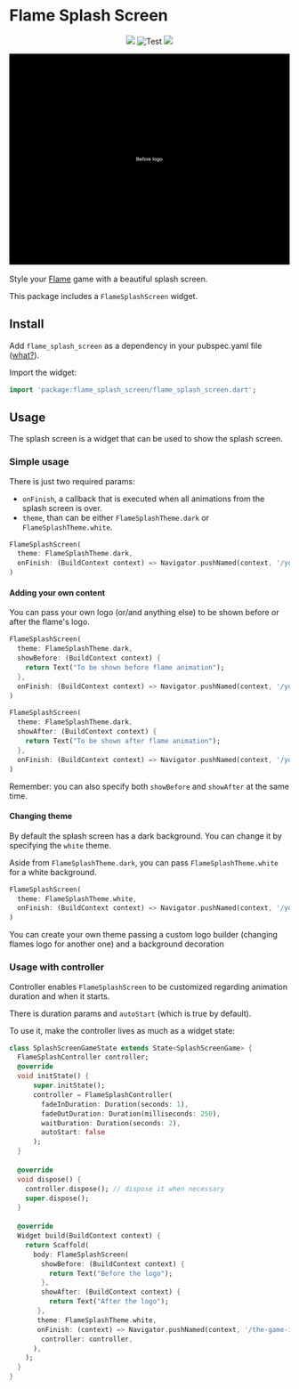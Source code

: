 # Flame Splash Screen 

<p align="center">
  <a title="Pub" href="https://pub.dartlang.org/packages/flame_splash_screen"><img src="https://img.shields.io/pub/v/flame_splash_screen.svg?style=popout" /></a>
  <img src="https://github.com/flame-engine/flame_splash_screen/workflows/cicd/badge.svg?branch=main&event=push" alt="Test" />
  <a title="Discord" href="https://discord.gg/pxrBmy4" ><img src="https://img.shields.io/discord/509714518008528896.svg" /></a>
</p>


<p align="center">
  <img src="demogif.gif" />
</p>

Style your [Flame](https://github.com/flame-engine/flame) game with a beautiful splash screen.

This package includes a `FlameSplashScreen` widget. 

## Install

Add `flame_splash_screen` as a dependency in your pubspec.yaml file ([what?](https://flutter.io/using-packages/)).

Import the widget:
```dart
import 'package:flame_splash_screen/flame_splash_screen.dart';
```

## Usage

The splash screen is a widget that can be used to show the splash screen. 

### Simple usage

There is just two required params:
- `onFinish`, a callback that is executed when all animations from the splash screen is over.
- `theme`, than can be either `FlameSplashTheme.dark` or `FlameSplashTheme.white`.

```dart
FlameSplashScreen(
  theme: FlameSplashTheme.dark,
  onFinish: (BuildContext context) => Navigator.pushNamed(context, '/your-game-initial-screen')
)
```

#### Adding your own content

You can pass your own logo (or/and anything else) to be shown before or after the flame's logo.

```dart
FlameSplashScreen(
  theme: FlameSplashTheme.dark,
  showBefore: (BuildContext context) {
    return Text("To be shown before flame animation");
  },
  onFinish: (BuildContext context) => Navigator.pushNamed(context, '/your-game-initial-screen'),
)
```

```dart
FlameSplashScreen(
  theme: FlameSplashTheme.dark,
  showAfter: (BuildContext context) {
    return Text("To be shown after flame animation");
  },
  onFinish: (BuildContext context) => Navigator.pushNamed(context, '/your-game-initial-screen'),
)
```
 Remember: you can also specify both `showBefore` and `showAfter` at the same time.

#### Changing theme

By default the splash screen has a dark background. You can change it by specifying the `white` theme.

Aside from `FlameSplashTheme.dark`, you can pass `FlameSplashTheme.white` for a white background.

```dart
FlameSplashScreen(
  theme: FlameSplashTheme.white,
  onFinish: (BuildContext context) => Navigator.pushNamed(context, '/your-game-initial-screen'),
)
```

You can create your own theme passing a custom logo builder (changing flames logo for another one) and a background decoration


### Usage with controller

Controller enables `FlameSplashScreen` to be customized regarding animation duration and when it starts.

There is duration params and `autoStart` (which is true by default).

To use it, make the controller lives as much as a widget state:
```dart
class SplashScreenGameState extends State<SplashScreenGame> {
  FlameSplashController controller;
  @override
  void initState() {
      super.initState();
      controller = FlameSplashController(
        fadeInDuration: Duration(seconds: 1),
        fadeOutDuration: Duration(milliseconds: 250),
        waitDuration: Duration(seconds: 2),
        autoStart: false
      );
  }
  
  @override
  void dispose() {
    controller.dispose(); // dispose it when necessary
    super.dispose();
  }
  
  @override
  Widget build(BuildContext context) {
    return Scaffold(
      body: FlameSplashScreen(
        showBefore: (BuildContext context) {
          return Text("Before the logo");
        },
        showAfter: (BuildContext context) {
          return Text("After the logo");
       },
       theme: FlameSplashTheme.white,
       onFinish: (context) => Navigator.pushNamed(context, '/the-game-initial-screen'),
        controller: controller,
      ),
    );
  }
}
```
